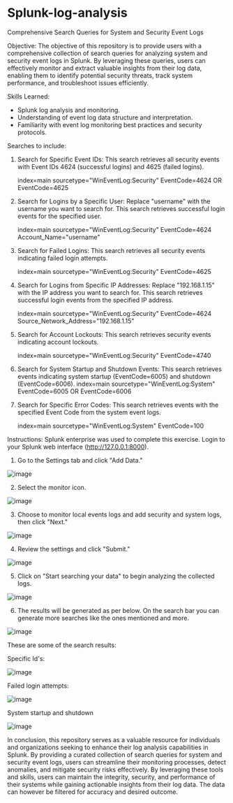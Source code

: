 # Splunk-log-analysis
Comprehensive Search Queries for System and Security Event Logs

Objective:
The objective of this repository is to provide users with a comprehensive collection of search queries for analyzing system and security event logs in Splunk. By leveraging these queries, users can effectively monitor and extract valuable insights from their log data, enabling them to identify potential security threats, track system performance, and troubleshoot issues efficiently.

Skills Learned:
- Splunk log analysis and monitoring.
- Understanding of event log data structure and interpretation.
- Familiarity with event log monitoring best practices and security protocols.

Searches to include:

1. Search for Specific Event IDs:
This search retrieves all security events with Event IDs 4624 (successful logins) and 4625 (failed logins).
   
   index=main sourcetype="WinEventLog:Security" EventCode=4624 OR EventCode=4625
   

2. Search for Logins by a Specific User:
Replace "username" with the username you want to search for. This search retrieves successful login events for the specified user.
   
   index=main sourcetype="WinEventLog:Security" EventCode=4624 Account_Name="username"
   

3. Search for Failed Logins:
This search retrieves all security events indicating failed login attempts.
   
   index=main sourcetype="WinEventLog:Security" EventCode=4625
   

4. Search for Logins from Specific IP Addresses:
Replace "192.168.1.15" with the IP address you want to search for. This search retrieves successful login events from the specified IP address.
   
   index=main sourcetype="WinEventLog:Security" EventCode=4624 Source_Network_Address="192.168.1.15"
  

5. Search for Account Lockouts:
This search retrieves security events indicating account lockouts.

   index=main sourcetype="WinEventLog:Security" EventCode=4740

6. Search for System Startup and Shutdown Events:
This search retrieves events indicating system startup (EventCode=6005) and shutdown (EventCode=6006).
   index=main sourcetype="WinEventLog:System" EventCode=6005 OR EventCode=6006

7. Search for Specific Error Codes:
This search retrieves events with the specified Event Code from the system event logs.
  
   index=main sourcetype="WinEventLog:System" EventCode=100


Instructions:
Splunk enterprise was used to complete this exercise. Login to your Splunk web interface (http://127.0.0.1:8000).

1. Go to the Settings tab and click "Add Data."

![image](https://github.com/Cipher-Rachael/Splunk-log-analysis/assets/101173177/3fa85fb1-33fb-4730-b308-286b5963fa2a)

2. Select the monitor icon.

![image](https://github.com/Cipher-Rachael/Splunk-log-analysis/assets/101173177/60a1ef4a-1b1e-4dbd-8743-890845f9a039)

3. Choose to monitor local events logs and add security and system logs, then click "Next."

![image](https://github.com/Cipher-Rachael/Splunk-log-analysis/assets/101173177/d41c566e-9773-45e5-8f69-132480baa523)

4. Review the settings and click "Submit."
   
![image](https://github.com/Cipher-Rachael/Splunk-log-analysis/assets/101173177/1e694d6a-0567-48f7-b3a7-8c853637c640)

5. Click on "Start searching your data" to begin analyzing the collected logs.

![image](https://github.com/Cipher-Rachael/Splunk-log-analysis/assets/101173177/34f7a407-2108-4b05-8cd3-ae94a5997591)

6. The results will be generated as per below. On the search bar you can generate more searches like the ones mentioned and more.

![image](https://github.com/Cipher-Rachael/Splunk-log-analysis/assets/101173177/b8797c89-bbb4-4963-8013-ff17dbd03ba3)

These are some of the search results:

Specific Id's:

![image](https://github.com/Cipher-Rachael/Splunk-log-analysis/assets/101173177/b1e5c152-4721-4c27-a1d1-555d7f8a486c)

Failed login attempts:

![image](https://github.com/Cipher-Rachael/Splunk-log-analysis/assets/101173177/2cbfa8ad-2156-4b6e-aa9b-aaf5c5cd3044)

System startup and shutdown

![image](https://github.com/Cipher-Rachael/Splunk-log-analysis/assets/101173177/3c8f4fba-e3e3-41b4-9e30-172df3103cbb)



In conclusion, this repository serves as a valuable resource for individuals and organizations seeking to enhance their log analysis capabilities in Splunk. By providing a curated collection of search queries for system and security event logs, users can streamline their monitoring processes, detect anomalies, and mitigate security risks effectively. By leveraging these tools and skills, users can maintain the integrity, security, and performance of their systems while gaining actionable insights from their log data. The data can however be filtered for accuracy and desired outcome.
